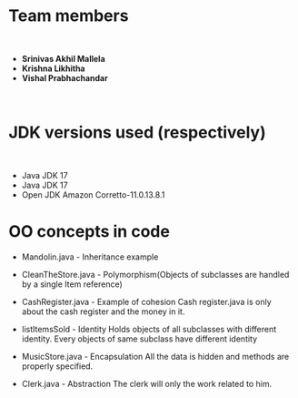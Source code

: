 # Team members
<br>

- **Srinivas Akhil Mallela**
- **Krishna Likhitha**
- **Vishal Prabhachandar**

<br>

# JDK versions used (respectively)
<br>

- Java JDK 17
- Java JDK 17
- Open JDK Amazon Corretto-11.0.13.8.1

# OO concepts in code

- Mandolin.java - Inheritance example

- CleanTheStore.java - Polymorphism(Objects of subclasses are handled by a single Item reference)

- CashRegister.java - Example of cohesion
Cash register.java is only about the cash register and the money in it.

- listItemsSold - Identity
Holds objects of all subclasses with different identity. Every objects of same subclass have different identity

- MusicStore.java - Encapsulation
All the data is hidden and methods are properly specified.

- Clerk.java - Abstraction
 The clerk will only the work related to him.
